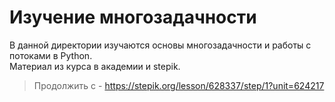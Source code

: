 # Изучение многозадачности

В данной директории изучаются основы многозадачности и работы с потоками в Python.  
Материал из курса в академии и stepik.

> Продолжить с - https://stepik.org/lesson/628337/step/1?unit=624217